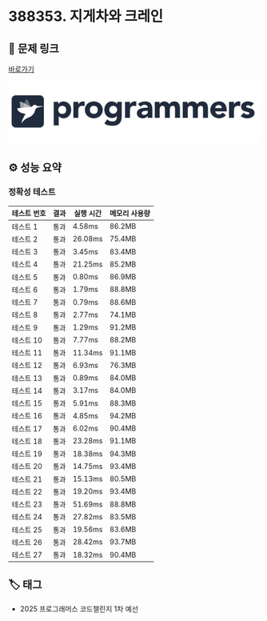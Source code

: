 # 388353. 지게차와 크레인

## 🔗 문제 링크

[바로가기](https://school.programmers.co.kr/learn/courses/30/lessons/388353)

![프로그래머스 로고](../../images/programmers.jpg)

## ⚙️ 성능 요약

### 정확성 테스트

| 테스트 번호 | 결과 | 실행 시간 | 메모리 사용량 |
| ----------- | ---- | --------- | ------------- |
| 테스트 1    | 통과 | 4.58ms    | 86.2MB        |
| 테스트 2    | 통과 | 26.08ms   | 75.4MB        |
| 테스트 3    | 통과 | 3.45ms    | 83.4MB        |
| 테스트 4    | 통과 | 21.25ms   | 85.2MB        |
| 테스트 5    | 통과 | 0.80ms    | 86.9MB        |
| 테스트 6    | 통과 | 1.79ms    | 88.8MB        |
| 테스트 7    | 통과 | 0.79ms    | 88.6MB        |
| 테스트 8    | 통과 | 2.77ms    | 74.1MB        |
| 테스트 9    | 통과 | 1.29ms    | 91.2MB        |
| 테스트 10   | 통과 | 7.77ms    | 88.2MB        |
| 테스트 11   | 통과 | 11.34ms   | 91.1MB        |
| 테스트 12   | 통과 | 6.93ms    | 76.3MB        |
| 테스트 13   | 통과 | 0.89ms    | 84.0MB        |
| 테스트 14   | 통과 | 3.17ms    | 84.0MB        |
| 테스트 15   | 통과 | 5.91ms    | 88.3MB        |
| 테스트 16   | 통과 | 4.85ms    | 94.2MB        |
| 테스트 17   | 통과 | 6.02ms    | 90.4MB        |
| 테스트 18   | 통과 | 23.28ms   | 91.1MB        |
| 테스트 19   | 통과 | 18.38ms   | 94.3MB        |
| 테스트 20   | 통과 | 14.75ms   | 93.4MB        |
| 테스트 21   | 통과 | 15.13ms   | 80.5MB        |
| 테스트 22   | 통과 | 19.20ms   | 93.4MB        |
| 테스트 23   | 통과 | 51.69ms   | 88.8MB        |
| 테스트 24   | 통과 | 27.82ms   | 83.5MB        |
| 테스트 25   | 통과 | 19.56ms   | 83.6MB        |
| 테스트 26   | 통과 | 28.42ms   | 93.7MB        |
| 테스트 27   | 통과 | 18.32ms   | 90.4MB        |

## 🏷️ 태그

- 2025 프로그래머스 코드챌린지 1차 예선
